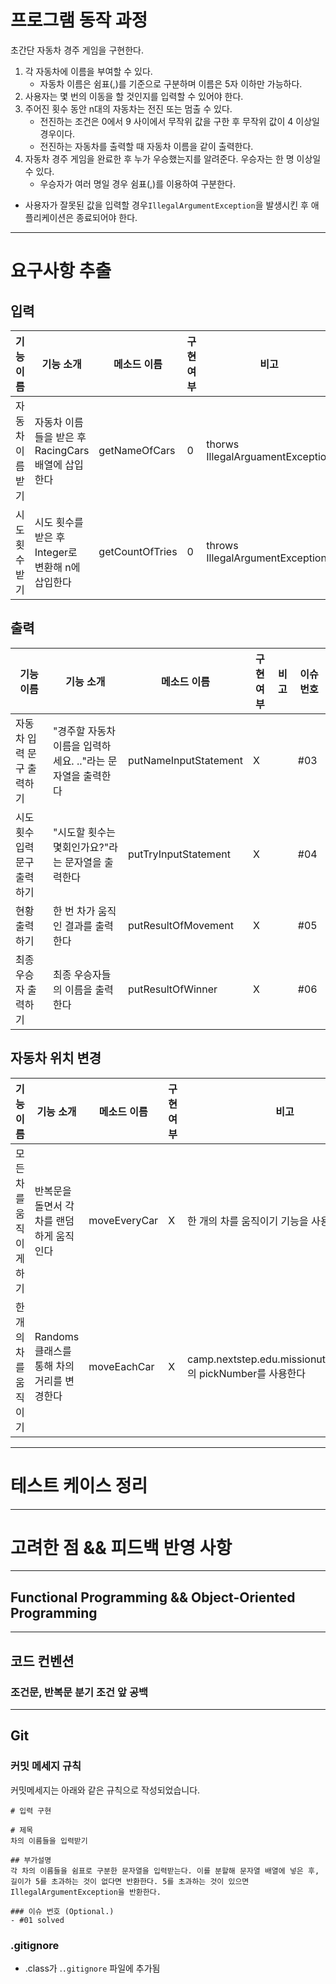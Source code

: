 # 프로그램 동작 과정
초간단 자동차 경주 게임을 구현한다.
1. 각 자동차에 이름을 부여할 수 있다.
   - 자동차 이름은 쉼표(,)를 기준으로 구분하며 이름은 5자 이하만 가능하다.
2. 사용자는 몇 번의 이동을 할 것인지를 입력할 수 있어야 한다.
3. 주어진 횟수 동안 n대의 자동차는 전진 또는 멈출 수 있다.
   - 전진하는 조건은 0에서 9 사이에서 무작위 값을 구한 후 무작위 값이 4 이상일 경우이다.
   - 전진하는 자동차를 출력할 때 자동차 이름을 같이 출력한다.
4. 자동차 경주 게임을 완료한 후 누가 우승했는지를 알려준다. 우승자는 한 명 이상일 수 있다.
   - 우승자가 여러 명일 경우 쉼표(,)를 이용하여 구분한다.
- 사용자가 잘못된 값을 입력할 경우`IllegalArgumentException`을 발생시킨 후 애플리케이션은 종료되어야 한다.
- ---
# 요구사항 추출

## 입력
|기능 이름|기능 소개|메소드 이름| 구현여부 |비고|이슈 번호|
|---|---|---|------|---|---|
|자동차 이름 받기|자동차 이름들을 받은 후 RacingCars 배열에 삽입한다|getNameOfCars| 0    |thorws IllegalArguamentException|#01|
|시도 횟수 받기|시도 횟수를 받은 후 Integer로 변환해 n에 삽입한다|getCountOfTries| 0    |throws IllegalArgumentException|#02|


## 출력
|기능 이름|기능 소개|메소드 이름|구현 여부|비고|이슈 번호|
|---|---|---|---|---|---|
|자동차 입력 문구 출력하기|"경주할 자동차 이름을 입력하세요. .."라는 문자열을 출력한다|putNameInputStatement|X||#03|
|시도 횟수 입력 문구 출력하기|"시도할 횟수는 몇회인가요?"라는 문자열을 출력한다|putTryInputStatement|X||#04|
|현황 출력하기|한 번 차가 움직인 결과를 출력한다|putResultOfMovement|X||#05|
|최종 우승자 출력하기|최종 우승자들의 이름을 출력한다|putResultOfWinner|X||#06|


## 자동차 위치 변경
|기능 이름|기능 소개|메소드 이름|구현 여부|비고|이슈 번호|
|---|---|---|---|---|---|
|모든 차를 움직이게 하기|반복문을 돌면서 각 차를 랜덤하게 움직인다|moveEveryCar|X|한 개의 차를 움직이기 기능을 사용한다|#07|
|한 개의 차를 움직이기|Randoms 클래스를 통해 차의 거리를 변경한다|moveEachCar|X|camp.nextstep.edu.missionutils.Randoms의 pickNumber를 사용한다|#08|

---
# 테스트 케이스 정리

---
# 고려한 점 && 피드백 반영 사항
---
## Functional Programming && Object-Oriented Programming
---
## 코드 컨벤션
### 조건문, 반복문 분기 조건 앞 공백

---
## Git
### 커밋 메세지 규칙
커밋메세지는 아래와 같은 규칙으로 작성되었습니다.
```
# 입력 구현

# 제목
차의 이름들을 입력받기

## 부가설명
각 차의 이름들을 쉼표로 구분한 문자열을 입력받는다. 이를 분할해 문자열 배열에 넣은 후, 길이가 5를 초과하는 것이 없다면 반환한다. 5를 초과하는 것이 있으면 IllegalArgumentException을 반환한다.

### 이슈 번호 (Optional.)
- #01 solved
```
### .gitignore
- .class가 .`.gitignore` 파일에 추가됨